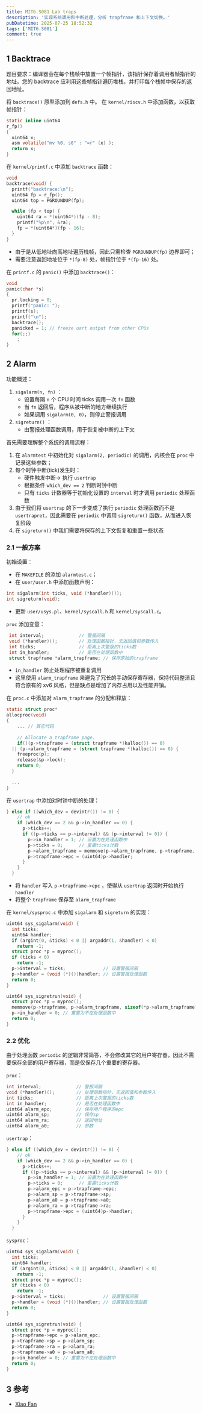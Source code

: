 ```yaml
---
title: MIT6.S081 Lab traps
description: '实现系统调用和中断处理，分析 trapframe 和上下文切换。'
pubDatetime: 2025-07-25 18:52:32
tags: ['MIT6.S081']
comment: true
---
```




## 1 Backtrace

题目要求：编译器会在每个栈帧中放置一个帧指针，该指针保存着调用者帧指针的地址。您的 backtrace 应利用这些帧指针遍历堆栈，并打印每个栈帧中保存的返回地址。

将 `backtrace()` 原型添加到 `defs.h` 中。
在 `kernel/riscv.h` 中添加函数，以获取帧指针：
```c
static inline uint64
r_fp()
{
  uint64 x;
  asm volatile("mv %0, s0" : "=r" (x) );
  return x;
}
```

在 `kernel/printf.c` 中添加 `backtrace` 函数：
```c
void
backtrace(void) {
  printf("backtrace:\n");
  uint64 fp = r_fp();
  uint64 top = PGROUNDUP(fp);

  while (fp < top) {
    uint64 ra = *(uint64*)(fp - 8);
    printf("%p\n", &ra);
    fp = *(uint64*)(fp - 16);
  }
}
```
- 由于是从低地址向高地址遍历栈帧，因此只需检查 `PGROUNDUP(fp)` 边界即可；
- 需要注意返回地址位于 `*(fp-8)` 处，帧指针位于 `*(fp-16)` 处。

在 `printf.c` 的 `panic()` 中添加 `backtrace()`：
```c
void
panic(char *s)
{
  pr.locking = 0;
  printf("panic: ");
  printf(s);
  printf("\n");
  backtrace();
  panicked = 1; // freeze uart output from other CPUs
  for(;;)
    ;
}
```


## 2 Alarm
功能概述：
1. `sigalarm(n, fn)` ：
    - 设置每隔 `n` 个 CPU 时间 ticks 调用一次 `fn` 函数
    - 当 `fn` 返回后，程序从被中断的地方继续执行
    - 如果调用 `sigalarm(0, 0)`，则停止警报调用
2. `sigreturn()` ：
    - 由警报处理函数调用，用于恢复被中断的上下文

首先需要理解整个系统的调用流程：
1. 在 `alarmtest` 中初始化对 `sigalarm(2, periodic)` 的调用，内核会在 `proc` 中记录这些参数；
2. 每个时钟中断(tick)发生时：
	- 硬件触发中断-> 执行 `usertrap`
	- 根据条件 `which_dev == 2` 判断时钟中断
	- 只有 `ticks` 计数器等于初始化设置的 `interval` 时才调用 `periodic` 处理函数
3. 由于我们将 `usertrap` 的下一步变成了执行 `periodic` 处理函数而不是 `usertrapret`，因此需要在 `periodic` 中调用 `sigreturn()` 函数，从而进入恢复阶段
4. 在 `sigreturn()` 中我们需要将保存的上下文恢复和重置一些状态

### 2.1 一般方案

初始设置：
- 在 `MAKEFILE` 的添加 `alarmtest.c`；
- 在 `user/user.h` 中添加函数声明：
```c
int sigalarm(int ticks, void (*handler)());
int sigreturn(void);
```
- 更新 `user/usys.pl`、`kernel/syscall.h` 和 `kernel/syscall.c`。

`proc` 添加变量：
```c
 int interval;             // 警报间隔
 void (*handler)();        // 处理函数指针，无返回值和参数传入
 int ticks;                // 距离上次警报的ticks数
 int in_handler;           // 是否在处理函数中
 struct trapframe *alarm_trapframe; // 保存原始的trapframe
```
- `in_handler` 防止处理程序被重复调用
- 这里使用 `alarm_trapframe` 来避免了冗长的手动保存寄存器，保持代码整洁且符合原有的 xv6 风格，但是缺点是增加了内存占用以及性能开销。


在 `proc.c` 中添加对 `alarm_trapframe` 的分配和释放：
```c
static struct proc*
allocproc(void)
{
	... // 其它代码
	
	// Allocate a trapframe page.
	if(((p->trapframe = (struct trapframe *)kalloc()) == 0) 
  || (p->alarm_trapframe = (struct trapframe *)kalloc()) == 0) {
    freeproc(p);
    release(&p->lock);
    return 0;
  }
  
  ...
}
```


在 `usertrap` 中添加对时钟中断的处理：
```c
} else if ((which_dev = devintr()) != 0) {
    // ok
    if (which_dev == 2 && p->in_handler == 0) {
      p->ticks++;
      if ((p->ticks == p->interval) && (p->interval != 0)) {
        p->in_handler = 1; // 设置为在处理函数中
        p->ticks = 0;      // 重置ticks计数
        p->alarm_trapframe = memmove(p->alarm_trapframe, p->trapframe, sizeof(*(p->trapframe)));
        p->trapframe->epc = (uint64)p->handler;
      }
    }
  }
```
- 将 `handler` 写入 `p->trapframe->epc` ，使得从 `usertrap` 返回时开始执行 `handler`
- 将整个 `trapframe` 保存至 `alarm_trapframe`


在 `kernel/sysproc.c` 中添加 `sigalarm` 和 `sigreturn` 的实现：
```c
uint64 sys_sigalarm(void) {
  int ticks;
  uint64 handler;
  if (argint(0, &ticks) < 0 || argaddr(1, &handler) < 0)
    return -1;
  struct proc *p = myproc();
  if (ticks < 0)
    return -1;
  p->interval = ticks;              // 设置警报间隔
  p->handler = (void (*)())handler; // 设置警报处理函数
  return 0;
}

uint64 sys_sigretrun(void) {
  struct proc *p = myproc();
  memmove(p->trapframe, p->alarm_trapframe, sizeof(*p->alarm_trapframe));
  p->in_handler = 0; // 重置为不在处理函数中
  return 0;
}
```


### 2.2 优化

由于处理函数 `periodic` 的逻辑非常简答，不会修改其它的用户寄存器，因此不需要保存全部的用户寄存器，而是仅保存几个重要的寄存器。

`proc`：
```c
int interval;             // 警报间隔
void (*handler)();        // 处理函数指针，无返回值和参数传入
int ticks;                // 距离上次警报的ticks数
int in_handler;           // 是否在处理函数中
uint64 alarm_epc;         // 保存用户程序的epc
uint64 alarm_sp;          // 保存sp
uint64 alarm_ra;          // 返回地址
uint64 alarm_a0;          // 参数
```

`usertrap`：
```c
} else if ((which_dev = devintr()) != 0) {
    // ok
    if (which_dev == 2 && p->in_handler == 0) {
      p->ticks++;
      if ((p->ticks == p->interval) && (p->interval != 0)) {
        p->in_handler = 1; // 设置为在处理函数中
        p->ticks = 0;      // 重置ticks计数
        p->alarm_epc = p->trapframe->epc;
        p->alarm_sp = p->trapframe->sp;
        p->alarm_a0 = p->trapframe->a0;
        p->alarm_ra = p->trapframe->ra;
        p->trapframe->epc = (uint64)p->handler;
      }
    }
  }
```

`sysproc`：

```c
uint64 sys_sigalarm(void) {
  int ticks;
  uint64 handler;
  if (argint(0, &ticks) < 0 || argaddr(1, &handler) < 0)
    return -1;
  struct proc *p = myproc();
  if (ticks < 0)
    return -1;
  p->interval = ticks;              // 设置警报间隔
  p->handler = (void (*)())handler; // 设置警报处理函数
  return 0;
}

uint64 sys_sigretrun(void) {
  struct proc *p = myproc();
  p->trapframe->epc = p->alarm_epc;
  p->trapframe->sp = p->alarm_sp;
  p->trapframe->ra = p->alarm_ra;
  p->trapframe->a0 = p->alarm_a0;
  p->in_handler = 0; // 重置为不在处理函数中
  return 0;
}
```



## 3 参考

- [Xiao Fan](https://fanxiao.tech/posts/2021-03-02-mit-6s081-notes/#55-lab-4-traps)
